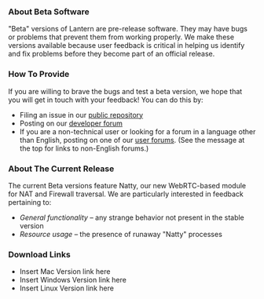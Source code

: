 ### About Beta Software
"Beta" versions of Lantern are pre-release software. They may have bugs or problems that prevent them from working properly. We make these versions available because user feedback is critical in helping us identify and fix problems before they become part of an official release. 

### How To Provide
If you are willing to brave the bugs and test a beta version, we hope that you will get in touch with your feedback! You can do this by:
* Filing an issue in our [public repository](https://github.com/getlantern/lantern/issues/new)
* Posting on our [developer forum](https://groups.google.com/forum/#!forum/lantern-devel)
* If you are a non-technical user or looking for a forum in a language other than English, posting on one of our [user forums](https://groups.google.com/forum/#!forum/lantern-users-en). (See the message at the top for links to non-English forums.)

### About The Current Release
The current Beta versions feature Natty, our new WebRTC-based module for NAT and Firewall traversal. We are particularly interested in feedback pertaining to: 
* _General functionality_ – any strange behavior not present in the stable version
* _Resource usage_ – the presence of runaway "Natty" processes

### Download Links
* Insert Mac Version link here
* Insert Windows Version link here
* Insert Linux Version link here